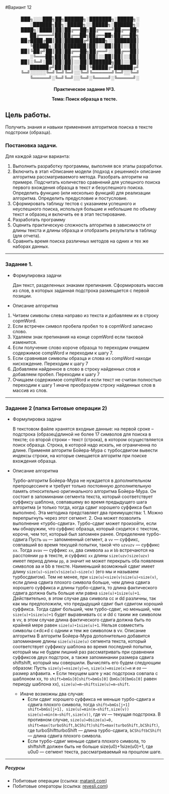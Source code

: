 #Вариант 12
<h4 align="center"> 
  
███╗░░░███╗██╗██████╗░███████╗░█████╗░  ░██████╗██╗░█████╗░░█████╗░██████╗░
████╗░████║██║██╔══██╗██╔════╝██╔══██╗  ██╔════╝██║██╔══██╗██╔══██╗██╔══██╗
██╔████╔██║██║██████╔╝█████╗░░███████║  ╚█████╗░██║███████║██║░░██║██║░░██║
██║╚██╔╝██║██║██╔══██╗██╔══╝░░██╔══██║  ░╚═══██╗██║██╔══██║██║░░██║██║░░██║
██║░╚═╝░██║██║██║░░██║███████╗██║░░██║  ██████╔╝██║██║░░██║╚█████╔╝██████╔╝
╚═╝░░░░░╚═╝╚═╝╚═╝░░╚═╝╚══════╝╚═╝░░╚═╝  ╚═════╝░╚═╝╚═╝░░╚═╝░╚════╝░╚═════╝░
  
</h4>

<h4 align = "center">
  Практическое задание №3.
  
  Тема: Поиск образца в тесте.
</h4>

## Цель работы.

Получить знания и навыки применения алгоритмов поиска в тексте подстроки (образца).

### Постановка задачи.

Для каждой задачи варианта:
1. Выполнить разработку программы, выполняя все этапы разработки.
2. Включить в этап «Описание модели (подход к решению)» описание алгоритма рассматриваемого метода. Разобрать алгоритм на примере. Подсчитать количество сравнений для успешного поиска первого вхождения образца в текст и безуспешного поиска. Определить функцию (или несколько функций) для реализации алгоритма. Определить предусловие и постусловие.
3. Сформировать таблицу тестов с указанием успешного и неуспешного поиска, используя большие и небольшие по объему текст и образец и включить ее в этап тестирование.
4. Разработать программу
5. Оценить практическую сложность алгоритма в зависимости от длины текста и длины образца и отобразить результаты в таблицу (для отчета).
6. Сравнить время поиска различных методов на одних и тех же наборах данных.

---
### Задание 1.
- Формулировка задачи

  Дан текст, разделенных знаками препинания. Сформировать массив из слов, в которых заданная подстрока размещается с первой позиции.
  
- Описание алгоритма
  
1. Читаем символы слева направо из текста и добавляем их в строку copmWord.
2. Если встречен символ пробела пробел то в copmWord записано слово.
3. Удаляем знак препинания на конце copmWord если таковой изменится.
4. Если получение слово короче образца то переходим очищаем содержимое compWord и переходим к шагу 7.
5. Если сравнивая символы образца и слова из compWord находи нисхождение. Переходим к шагу 7
6. Добавляем найденное в слово в строку найденных слов и добавляем пробел. Переходим к шагу 7
7. Очищаем содержимое compWord и если текст не считан полностью переходим к шагу 1 иначе преобразуем строку найденных слов в массив из слов.
  
---
### Задание 2 (папка Битовые операции 2)

- Формулировка задачи

    В текстовом файле хранятся входные данные: на первой сроке – подстрока (образец)длиной не более 17 символов для поиска в тексте; со второй строки – текст (строка), в котором осуществляется поиск образца. Строка, в которой надо искать, не ограниченна по длине. Применяя алгоритм Бойера-Мура с турбосдвигом вывести индексы строки, на которые смещается алгоритм при поиске вхождения образца.
  
- Описание алгоритма
  
    Турбо-алгоритм Бойера-Мура не нуждается в дополнительном препроцессинге и требует только постоянную дополнительную память относительно оригинального алгоритма Бойера-Мура. Он состоит в запоминании сегмента текста, который соответствует суффиксу шаблона, совпавшему во время предыдущего шага алгоритма (и только тогда, когда сдвиг хорошего суффикса был выполнен). Эта методика представляет два преимущества: 1. Можно перепрыгнуть через этот сегмент. 2. Она может позволить выполнение «турбо-сдвига». Турбо-сдвиг может произойти, если мы обнаружим, что суффикс образца, который сходится с текстом, короче, чем тот, который был запомнен ранее.
    Определение турбо-сдвига Пусть ``uu`` — запомненный сегмент, а ``vv`` — cуффикс, совпавший во время текущей попытки, такой что ``uzvuzv`` — суффикс ``xx``. Тогда ``avav`` — суффикс ``xx``, два символа ``aa`` и ``bb`` встречаются на расстоянии ``pp`` в тексте, и суффикс ``xx`` длины ``size(uzv)size(uzv)`` имеет период длины ``pp``, а значит не может перекрыть оба появления символов aa и bb в тексте. Наименьший возможный сдвиг имеет длину ``size(u)−size(v)size(u)−size(v)`` (его мы и называем турбосдвигом). Тем не менее, при ``size(u)<size(v)size(u)<size(v)``, если длина сдвига плохого символа больше, чем длина сдвига хорошего суффикса и длины турбо-сдвига, то длина фактического сдвига должна быть больше или равна ``size(u)+1size(u)+1``. Действительно, в этом случае два символа cc и dd различны, так как мы предположили, что предыдущий сдвиг был сдвигом хороший суффикса. Тогда сдвиг больший, чем турбо-сдвиг, но меньший, чем ``size(u)+1size(u)+1`` будет выравнивать cc и dd с таким же символом в vv, в этом случае длина фактического сдвига должна быть по крайней мере равен ``size(u)+1size(u)+1``. Нельзя совместить символы c≠dc≠d с одним и тем же символом в vv. Описание алгоритма В алгоритм Бойера-Мура дополнительно добавится запоминание длины ``size(u)size(u)`` сегмента текста, который соответствует суффиксу шаблона во время последней попытки, который мы не будем лишний раз рассматривать при сравнении суффиксов двух подстрок, а также запоминании размера сдвига shiftshift, который мы совершили. Вычислять его будем следующим образом: Пусть ``size(y)=nsize(y)=n``, ``size(x)=msize(x)=m`` и ``σσ`` — размер алфавита. • Если текущем шаге у нас подстрока совпала с шаблоном xx, то ``shift=bmGs[0]shift=bmGs[0]`` (``bmGs[0]bmGs[0]`` равен периоду шаблона xx), ``size(u)=m−shiftsize(u)=m−shift``.
    
    -   Иначе возможны два случая: 
        -   Если сдвиг хорошего суффикса не меньше турбо-сдвига и сдвига плохого символа, тогда ``shift=bmGs[j+1] shift=bmGs[j+1], size(u)=min(m−shift,size(v)) size(u)=min(m−shift,size(v))``, где vv — текущая подстрока. В противном случае, ``size(u)=0size(u)=0, shift=max(turboShift,bCShift)shift=max(turboShift,bCShift)``, где turboShiftturboShift — длина турбо-сдвига, ``bCShiftbCShift`` — длина сдвига плохого символа. 
        -   Если турбо-сдвиг меньше сдвига плохого символа, то shiftshift должен быть не больше size(u0)+1size(u0)+1, где u0u0 — сегмент текста, рассматриваемый на прошлом шаге.
  
---
##### Ресурсы
- Побитовые операции (ссылка: [matanit.com](https://metanit.com/cpp/tutorial/2.8.php))
- Побитовые операторы (ссылка: [revesli.com](https://ravesli.com/urok-45-pobitovye-operatory/))
